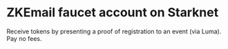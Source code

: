 # ZKEmail faucet account on Starknet

Receive tokens by presenting a proof of registration to an event (via Luma). Pay no fees.

